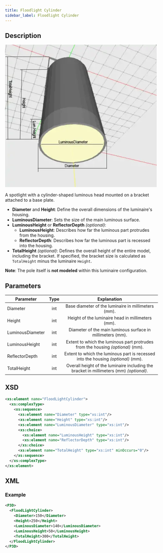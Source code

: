 ```yaml
---
title: Floodlight Cylinder
sidebar_label: Floodlight Cylinder
---
```


## Description

![Floodlight Cylinder](/img/docs/geometry/parametric/flood-light-cylinder.webp)

A spotlight with a cylinder-shaped luminous head mounted on a bracket attached to a base plate.

- **Diameter** and **Height**: Define the overall dimensions of the luminaire's housing.
- **LuminousDiameter**: Sets the size of the main luminous surface.
- **LuminousHeight** or **ReflectorDepth** *(optional)*:
  - **LuminousHeight**: Describes how far the luminous part protrudes from the housing.
  - **ReflectorDepth**: Describes how far the luminous part is recessed into the housing.
- **TotalHeight** *(optional)*: Defines the overall height of the entire model, including the bracket. If specified, the bracket size is calculated as `TotalHeight` minus the luminaire `Height`.

**Note**: The pole itself is **not modeled** within this luminaire configuration.

## Parameters

| Parameter        | Type  | Explanation                                                                                     |
| ---------------- | :---: | :---------------------------------------------------------------------------------------------: |
| Diameter         | int   | Base diameter of the luminaire in millimeters (mm).                                            |
| Height           | int   | Height of the luminaire head in millimeters (mm).                                              |
| LuminousDiameter | int   | Diameter of the main luminous surface in millimeters (mm).                                      |
| LuminousHeight   | int   | Extent to which the luminous part protrudes from the housing *(optional)* (mm).                 |
| ReflectorDepth   | int   | Extent to which the luminous part is recessed into the housing *(optional)* (mm).               |
| TotalHeight      | int   | Overall height of the luminaire including the bracket in millimeters (mm) *(optional)*.         |

## XSD

```xml
<xs:element name="FloodLightCylinder">
  <xs:complexType>
    <xs:sequence>
      <xs:element name="Diameter" type="xs:int"/>
      <xs:element name="Height" type="xs:int"/>
      <xs:element name="LuminousDiameter" type="xs:int"/>
      <xs:choice>
        <xs:element name="LuminousHeight" type="xs:int"/>
        <xs:element name="ReflectorDepth" type="xs:int"/>
      </xs:choice>
      <xs:element name="TotalHeight" type="xs:int" minOccurs="0"/>
    </xs:sequence>
  </xs:complexType>
</xs:element>
```

## XML
### Example

```xml
<P3D>
  <FloodLightCylinder>
    <Diameter>150</Diameter>
    <Height>250</Height>
    <LuminousDiameter>140</LuminousDiameter>
    <LuminousHeight>50</LuminousHeight>
    <TotalHeight>300</TotalHeight>
  </FloodLightCylinder>
</P3D>
```